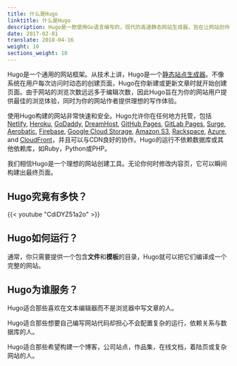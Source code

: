 ```yaml
---
title: 什么是Hugo
linktitle: 什么是Hugo
description: Hugo是一款使用Go语言编写的，现代的高速静态网站生成器，旨在让网站创作变得更加有趣。
date: 2017-02-01
translate: 2018-04-16
weight: 10
sections_weight: 10
---
```


Hugo是一个通用的网站框架。从技术上讲，Hugo是一个[静态站点生成器](../../about/benefits/)。不像系统在用户每次访问时动态的创建页面，Hugo在你新建或更新文章时就开始创建页面。由于网站的浏览次数远远多于编辑次数，因此Hugo旨在为你的网站用户提供最佳的浏览体验，同时为你的网站作者提供理想的写作体验。

使用Hugo构建的网站非常快速和安全。Hugo允许你在任何地方托管，包括[Netlify][], [Heroku][], [GoDaddy][], [DreamHost][], [GitHub Pages][], [GitLab Pages][], [Surge][], [Aerobatic][], [Firebase][], [Google Cloud Storage][], [Amazon S3][], [Rackspace][], [Azure][], and [CloudFront][]，并且可以与CDN良好的协作。Hugo的运行不依赖数据库或其他依赖库，如Ruby，Python或PHP。

我们相信Hugo是一个理想的网站创建工具。无论你何时修改内容页，它可以瞬间构建出最终页面。

## Hugo究竟有多快？

{{< youtube "CdiDYZ51a2o" >}}

## Hugo如何运行？

通常，你只需要提供一个包含**文件**和**模板**的目录，Hugo就可以把它们编译成一个完整的网站。

## Hugo为谁服务？

Hugo适合那些喜欢在文本编辑器而不是浏览器中写文章的人。

Hugo适合那些想要自己编写网站代码却担心不会配置复杂的运行，依赖关系与数据库的人。

Hugo适合那些希望构建一个博客，公司站点，作品集，在线文档，着陆页或复杂网站的人。

[@spf13]: https://twitter.com/@spf13
[Aerobatic]: https://www.aerobatic.com/
[Amazon S3]: http://aws.amazon.com/s3/
[Azure]: https://blogs.msdn.microsoft.com/acoat/2016/01/28/publish-a-static-web-site-using-azure-web-apps/
[CloudFront]: http://aws.amazon.com/cloudfront/ "Amazon CloudFront"
[contributing to it]: https://github.com/gohugoio/hugo
[DreamHost]: http://www.dreamhost.com/
[Firebase]: https://firebase.google.com/docs/hosting/ "Firebase static hosting"
[GitHub Pages]: https://pages.github.com/
[GitLab Pages]: https://about.gitlab.com/features/pages/
[Go language]: https://golang.org/
[GoDaddy]: https://www.godaddy.com/ "Godaddy.com Hosting"
[Google Cloud Storage]: http://cloud.google.com/storage/
[Heroku]: https://www.heroku.com/
[Jekyll]: http://jekyllrb.com/
[Jekyll]: https://jekyllrb.com/
[Middleman]: https://middlemanapp.com/
[Middleman]: https://middlemanapp.com/
[Nanoc]: http://nanoc.ws/
[Nanoc]: https://nanoc.ws/
[Netlify]: https://netlify.com
[rackspace]: https://www.rackspace.com/cloud/files
[Rackspace]: https://www.rackspace.com/cloud/files
[static site generator]: ../../about/benefits/
[Surge]: https://surge.sh
